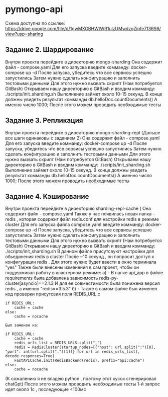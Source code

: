 # pymongo-api
Схема доступна по ссылке: https://drive.google.com/file/d/1gwMXGBHWtWR1ulzUMwdzqZinfe7136S6/view?usp=sharing

## Задание 2. Шардирование
  Внутри проекта перейдите в директорию  mongo-sharding
  Она содержит файл - compose.yaml 
  Для его запуска введите комманду: docker-compose up -d
  После запуска, убедитесь что все сервисы успешно запустились 
  Затем нужно сделать конфигурацию и заполнить тестовыми данными 
  Для этого нужно вызвать скрипт (Нам потребуется GitBash)
  Открываем нашу директорию в GitBash и вводим комманду: ./scripts/init_sharding.sh
  Выполнение займет около 10-15 секунд. В конце должны увидеть результат комманды db.helloDoc.countDocuments()
  А именно число 1000; 
  После этого можем проводить необходимые тесты 
  
  
  
  
## Задание 3. Репликация
  Внутри проекта перейдите в директорию  mongo-sharding-repl (Дальше все шаги одинаковы с заданием 2)
  Она содержит файл - compose.yaml 
  Для его запуска введите комманду: docker-compose up -d
  После запуска, убедитесь что все сервисы успешно запустились 
  Затем нужно сделать конфигурацию и заполнить тестовыми данными 
  Для этого нужно вызвать скрипт (Нам потребуется GitBash)
  Открываем нашу директорию в GitBash и вводим комманду: ./scripts/init_sharding.sh
  Выполнение займет около 10-15 секунд. В конце должны увидеть результат комманды db.helloDoc.countDocuments()
  А именно число 1000; 
  После этого можем проводить необходимые тесты 
  
## Задание 4. Кэширование
  Внутри проекта перейдите в директорию  sharding-repl-cache (
  Она содержит файл - compose.yaml 
  Также у нас появилась новая папка - redis , которая содержит файл redis.conf для настройки redis в режиме cluster
  Для его запуска файла compose.yaml введите комманду: docker-compose up -d
  После запуска, убедитесь что все сервисы успешно запустились 
  Затем нужно сделать конфигурацию и заполнить тестовыми данными 
  Для этого нужно вызвать скрипт (Нам потребуется GitBash)
  Открываем нашу директорию в GitBash и вводим комманду: ./scripts/init_sharding.sh 
  В данном файле присутсвуют настройки для обьединения redis в cluster
  После ~10 секунд , он попросит доступ к конфигурации redis . Для этого нужно будет ввести в окно терминала "yes"
  Также были внесены изменения в сам проект, чтобы он поддерживал работу в кластерном режиме:
	а) - В папке api_app в файле requirements была добавлена зависимость redis-py-cluster[asyncio]==2.1.3
		И для ее совместимости была понижена версия  redis , а именно "redis==3.5.3"
	б) - Также в самом файле был изменен код проверки присутсвия поля REDIS_URL с

	if REDIS_URL:
		cache = cache
	else:
		cache = nocache
		
	Был заменен на: 
 
	if REDIS_URL:
		cache = cache
		redis_urls_list = REDIS_URLS.split(",")
		redis = RedisCluster(startup_nodes=[{"host": url.split(":")[0], "port": int(url.split(":")[1])} for url in redis_urls_list], decode_responses=True)
		FastAPICache.init(RedisBackend(redis), prefix="api:cache")
	else:
		cache = nocache
	
 (К сожалению я не владею python , поэтому этот кусок сгенерировал chatGpt)
  После этого можем проводить необходимые тесты
  1-й запрос идет около 1с , последующие <100мс
  
  
